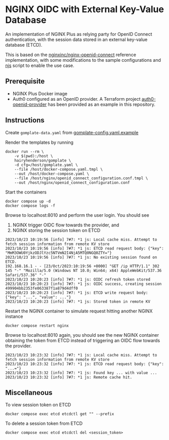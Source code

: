 # NGINX OIDC with External Key-Value Database

An implementation of NGINX Plus as relying party for OpenID Connect authentication, with the session data stored in an external key-value database (ETCD).

This is based on the [nginxinc/nginx-openid-connect](https://github.com/nginxinc/nginx-openid-connect) reference implementation, with some modifications to the sample configurations and [njs](https://nginx.org/en/docs/njs/) script to enable the use case.

## Prerequisite

- NGINX Plus Docker image
- Auth0 configured as an OpenID provider. A Terraform project [auth0-openid-provider](./auth0-openid-provider/) has been provided as an example in this repository.

## Instructions

Create `gomplate-data.yaml` from [gomplate-config.yaml.example]()

Render the templates by running
```
docker run --rm \
    -v $(pwd):/host \
    hairyhenderson/gomplate \
    -d cfg=/host/gomplate.yaml \
    --file /host/docker-compose.yaml.tmpl \
    --out /host/docker-compose.yaml \
    --file /host/nginx/openid_connect_configuration.conf.tmpl \
    --out /host/nginx/openid_connect_configuration.conf
```

Start the containers
```
docker compose up -d
docker compose logs -f
```

Browse to localhost:8010 and perform the user login. You should see
1. NGINX trigger OIDC flow towards the provider, and
1. NGINX storing the session token on ETCD
```
2023/10/23 10:19:56 [info] 7#7: *1 js: Local cache miss. Attempt to fetch session information from remote KV store
2023/10/23 10:19:56 [info] 7#7: *1 js: ETCD read request body: {"key": "MmM3OWU0YjkzODJlYzc5NTVmN2I4NjA5MTQ0NGQ0ZTY="}
2023/10/23 10:19:56 [info] 7#7: *1 js: No existing session found on ETCD.
192.168.16.1 - - [23/Oct/2023:10:19:56 +0000] "GET /ip HTTP/1.1" 302 145 "-" "Mozilla/5.0 (Windows NT 10.0; Win64; x64) AppleWebKit/537.36  Safari/537.36" "-"
2023/10/23 10:20:23 [info] 7#7: *1 js: OIDC refresh token stored
2023/10/23 10:20:23 [info] 7#7: *1 js: OIDC success, creating session 499904bb2353fe063387f1a879d4dff0
2023/10/23 10:20:23 [info] 7#7: *1 js: ETCD write request body: {"key": "...", "value": ..."}
2023/10/23 10:20:23 [info] 7#7: *1 js: Stored token in remote KV
```

Restart the NGINX container to simulate request hitting another NGINX instance
```
docker compose restart nginx
```

Browse to localhost:8010 again, you should see the new NGINX container obtaining the token from ETCD instead of triggering an OIDC flow towards the provider.
```
2023/10/23 10:23:32 [info] 7#7: *1 js: Local cache miss. Attempt to fetch session information from remote KV store
2023/10/23 10:23:32 [info] 7#7: *1 js: ETCD read request body: {"key": "...="}
2023/10/23 10:23:32 [info] 7#7: *1 js: Found key ... with value ...
2023/10/23 10:23:32 [info] 7#7: *1 js: Remote cache hit.
```

## Miscellaneous

To view session token on ETCD
```
docker compose exec etcd etcdctl get "" --prefix
```

To delete a session token from ETCD
```
docker compose exec etcd etcdctl del <session_token>
```
